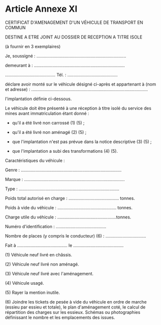 # Article Annexe XI

CERTIFICAT D'AMENAGEMENT D'UN VÉHICULE DE TRANSPORT EN COMMUN

DESTINE A ETRE JOINT AU DOSSIER DE RECEPTION A TITRE ISOLE

(à fournir en 3 exemplaires)

Je, soussigné : .........................................................................

demeurant à : ..........................................................................

......................................... Tél. : .........................................

déclare avoir monté sur le véhicule désigné ci-après et appartenant à (nom et adresse) : ...............................................................................................

l'implantation définie ci-dessous.

Le véhicule doit être présenté à une réception à titre isolé du service des mines avant immatriculation étant donné :

- qu'il a été livré non carrossé (1) (5) ;

- qu'il a été livré non aménagé (2) (5) ;

- que l'implantation n'est pas prévue dans la notice descriptive (3) (5) ;

- que l'implantation a subi des transformations (4) (5).

Caractéristiques du véhicule :

Genre : ..................................................................................

Marque : ..................................................................................

Type : ..................................................................................

Poids total autorisé en charge : ......................................... tonnes.

Poids à vide du véhicule : ................................................ tonnes.

Charge utile du véhicule :  ................................................tonnes.

Numéro d'identification : .........................................

Nombre de places (y compris le conducteur) (6) : .................................

Fait à ......................................... le .........................................

(1) Véhicule neuf livré en châssis.

(2) Véhicule neuf livré non aménagé.

(3) Véhicule neuf livré avec l'aménagement.

(4) Véhicule usagé.

(5) Rayer la mention inutile.

(6) Joindre les tickets de pesée à vide du véhicule en ordre de marche (essieu par essieu et totale), le plan d'aménagement coté, le calcul de répartition des charges sur les essieux. Schémas ou photographies définissant le nombre et les emplacements des issues.
